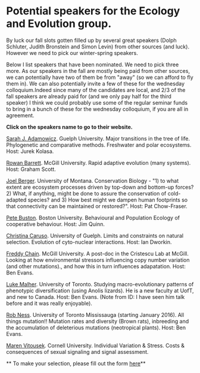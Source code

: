 # Potential speakers for the Ecology and Evolution group.

By luck our fall slots gotten filled up by several great speakers (Dolph Schluter, Judith Bronstein and Simon Levin) from other sources (and luck). However we need to pick our winter-spring speakers.

Below I list speakers that have been nominated. We need to pick three more. As our speakers in the fall are mostly being paid from other sources, we can potentially have two of them be from "away" (so we can afford to fly them in). We can also potentially invite a few of these for the wednesday colloquium.Indeed since many of the candidates are local, and 2/3 of the fall speakers are already paid for (and we only pay half for the third speaker) I think we could probably use some of the regular seminar funds to bring in a bunch of these for the wednesday colloquium, if you are all in agreement. 

**Click on the speakers name to go to their website.**

[Sarah J. Adamowicz](http://www.uoguelph.ca/ib/people/faculty/adamowicz.shtml). Guelph University. Major transitions in the tree of life. Phylogenetic and comparative methods. Freshwater and polar ecosystems. Host: Jurek Kolasa.

[Rowan Barrett](http://barrettlab.ca/). McGill University. Rapid adaptive evolution (many systems). Host: Graham Scott.

[Joel Berger](http://bergerlab.dbs.umt.edu/). University of Montana. Conservation Biology - "1) to what extent are ecosystem processes driven by top-down and bottom-up forces? 2) What, if anything, might be done to assure the conservation of cold-adapted species? and 3) How best might we dampen human footprints so that connectivity can be maintained or restored?". Host: Pat Chow-Fraser.

[Pete Buston](http://www.bu.edu/biology/people/profiles/peter-buston/). Boston University. Behavioural and Population Ecology of cooperative behaviour. Host: Jim Quinn.

[Christina Caruso](http://www.uoguelph.ca/ib/people/faculty/caruso.shtml). University of Guelph. Limits and constraints on natural selection. Evolution of cyto-nuclear interactions. Host: Ian Dworkin.

[Freddy Chain](http://biology.mcgill.ca/faculty/cristescu/fredericchain.html). McGill University. A post-doc in the Cristescu Lab at McGill. Looking at how  environmental stressors influencing copy number variation (and other mutations)., and how this in turn influences adapatation. Host: Ben Evans.

[Luke Malher](http://mahlerlab.com/). University of Toronto. Studying macro-evolutionary patterns of phenotypic diversification (using Anolis lizards). He is a new faculty at UofT, and new to Canada. Host: Ben Evans. (Note from ID: I have seen him talk before and it was really enjoyable).

[Rob Ness](http://www.utm.utoronto.ca/biology/people/ness-rob). University of Toronto Mississauga (starting January 2016). All things mutation!! Mutation rates and diversity (Brown rats), inbreeding and the accumulation of deleterious mutations (neotropical plants). Host: Ben Evans.

[Maren Vitousek](http://vitousek.weebly.com/). Cornell University. Individual Variation & Stress. Costs & consequences of sexual signaling and signal assessment.


** To make your selection, please fill out the form [here](http://goo.gl/forms/48m5NDf2X2)**

